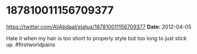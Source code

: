 # 187810011156709377
https://twitter.com/AliAbdaal/status/187810011156709377
**Date:** 2012-04-05

Hate it when my hair is too short to properly style but too long to just stick up. #firstworldpains
